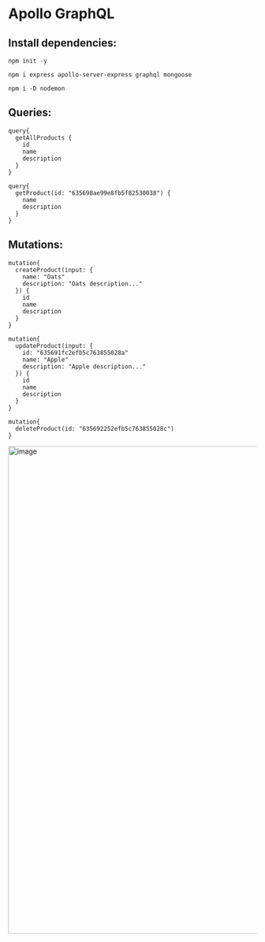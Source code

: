 
# Apollo GraphQL

## Install dependencies:
```npm init -y```

```npm i express apollo-server-express graphql mongoose```

```npm i -D nodemon```

## Queries:
```
query{
  getAllProducts {
    id
    name
    description
  }
}
```
```
query{
  getProduct(id: "635698ae99e8fb5f82530038") {
    name
    description
  }
}
```
## Mutations:
```
mutation{
  createProduct(input: {
    name: "Oats"
    description: "Oats description..."
  }) {
    id
    name
    description
  }
}
```
```
mutation{
  updateProduct(input: {
    id: "635691fc2efb5c763855028a"
    name: "Apple"
    description: "Apple description..."
  }) {
    id
    name
    description
  }
}
```
```
mutation{
  deleteProduct(id: "635692252efb5c763855028c")
}
```

<img width="989" alt="image" src="https://user-images.githubusercontent.com/45378000/197566098-143f63ea-5e36-4565-93d8-c7ccb0b55503.png">



